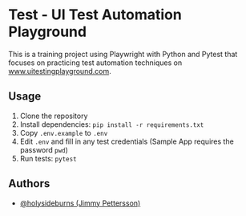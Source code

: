 
# Test - UI Test Automation Playground
This is a training project using Playwright with Python and Pytest that focuses on practicing test automation techniques on www.uitestingplayground.com.

## Usage
1. Clone the repository
2. Install dependencies: `pip install -r requirements.txt`
3. Copy `.env.example` to `.env`
4. Edit `.env` and fill in any test credentials (Sample App requires the password `pwd`)
5. Run tests: `pytest`

## Authors
- [@holysideburns (Jimmy Pettersson)](https://github.com/holysideburns)

